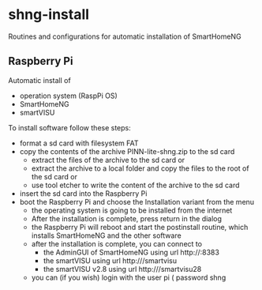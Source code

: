 # shng-install
Routines and configurations for automatic installation of SmartHomeNG

## Raspberry Pi
Automatic install of 
- operation system (RaspPi OS) 
- SmartHomeNG 
- smartVISU 

To install software follow these steps:

- format a sd card with filesystem FAT
- copy the contents of the archive PINN-lite-shng.zip to the sd card
  - extract the files of the archive to the sd card   or
  - extract the archive to a local folder and copy the files to the root of the sd card   or
  - use tool etcher to write the content of the archive to the sd card
- insert the sd card into the Raspberry Pi
- boot the Raspberry Pi and choose the Installation variant from the menu
  - the operating system is going to be installed from the internet
  - After the installation is complete, press return in the dialog 
  - the Raspberry Pi will reboot and start the postinstall routine, which installs SmartHomeNG and the other software
  - after the installation is complete, you can connect to 
    - the AdminGUI of SmartHomeNG using url http://<ip of pi>:8383
    - the smartVISU using url http://<ip of pi>/smartvisu
    - the smartVISU v2.8 using url http://<ip of pi>/smartvisu28
  - you can (if you wish) login with the user pi ( password shng
